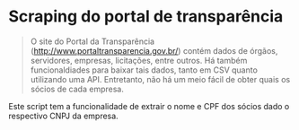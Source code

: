 # Scraping do portal de transparência
> O site do Portal da Transparência (http://www.portaltransparencia.gov.br/) contém dados de órgãos, servidores, empresas, licitações, entre outros. Há também funcionaldiades para baixar tais dados, tanto em CSV quanto utilizando uma API.
Entretanto, não há um meio fácil de obter quais os sócios de cada empresa.

Este script tem a funcionalidade de extrair o nome e CPF dos sócios dado o respectivo CNPJ da empresa.

